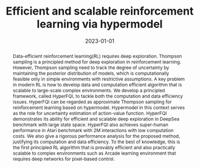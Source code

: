---
title: Efficient and scalable reinforcement learning via hypermodel
authors:
- Yingru Li
- Jiawei Xu
- Zhiquan Luo
date: '2023-01-01'
publishDate: '2024-02-21T16:25:24.145987Z'
publication_types:
- paper-conference
publication: '*NeurIPS 2023 Workshop on Adaptive Experimental Design and Active Learning in the Real World*'


abstract: Data-efficient reinforcement learning(RL) requires deep exploration. Thompson sampling is a principled method for deep exploration in reinforcement learning. However, Thompson sampling need to track the degree of uncertainty by maintaining the posterior distribution of models, which is computationally feasible only in simple environments with restrictive assumptions. A key problem in modern RL is how to develop data and computation efficient algorithm that is scalable to large-scale complex environments. We develop a principled framework, called HyperFQI, to tackle both the computation and data efficiency issues. HyperFQI can be regarded as approximate Thompson sampling for reinforcement learning based on hypermodel. Hypermodel in this context serves as the role for uncertainty estimation of action-value function. HyperFQI demonstrates its ability for efficient and scalable deep exploration in DeepSea benchmark with large state space. HyperFQI also achieves super-human performance in Atari benchmark with 2M interactions with low computation costs. We also give a rigorous performance analysis for the proposed method, justifying its computation and data efficiency. To the best of knowledge, this is the first principled RL algorithm that is provably efficient and also practically scalable to complex environments such as Arcade learning environment that requires deep networks for pixel-based control.

# Summary. An optional shortened abstract.
summary: Addressing efficiency challenge in RL with theoretical advancements and practical algorithm designs.

tags:
  - Efficiency
  - Reinforcement Learning
  - Algorithm
  - Deep Learning
  - Regret
  - Random Projection
  - Martingale
  - Application

# Display this page in the Featured widget?
# featured: true

# Custom links (uncomment lines below)
links:
- name: Website
  url: https://neurips.cc/virtual/2023/78739

url_pdf: 'uploads/paper/HyperFQI_camera_ready.pdf'
# url_code: 'https://github.com/szrlee/HyperFQI'
# url_dataset: 'https://github.com/HugoBlox/hugo-blox-builder'
url_poster: 'uploads/slides/HyperFQI_Short.pdf'
# url_project: ''
url_slides: 'uploads/slides/AGI_humanity_talk_1021_2023.pdf'
# url_source: 'https://github.com/HugoBlox/hugo-blox-builder'
# url_video: 'https://youtube.com'

# Featured image
# To use, add an image named `featured.jpg/png` to your page's folder.
image:
  caption: 'Significant gain in data and computation efficiency'
  focal_point: ''
  preview_only: false

# Associated Projects (optional).
#   Associate this publication with one or more of your projects.
#   Simply enter your project's folder or file name without extension.
#   E.g. `internal-project` references `content/project/internal-project/index.md`.
#   Otherwise, set `projects: []`.
projects:
  - Efficient RL

# Slides (optional).
#   Associate this publication with Markdown slides.
#   Simply enter your slide deck's filename without extension.
#   E.g. `slides: "example"` references `content/slides/example/index.md`.
#   Otherwise, set `slides: ""`.
# slides: example
---